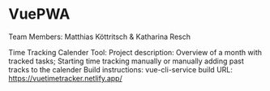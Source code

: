 # VuePWA 
Team Members: Matthias Köttritsch & Katharina Resch 

Time Tracking Calender Tool: 
Project description: Overview of a month with tracked tasks; Starting time tracking manually or manually adding past tracks to the calender
Build instructions: vue-cli-service build
URL: https://vuetimetracker.netlify.app/
